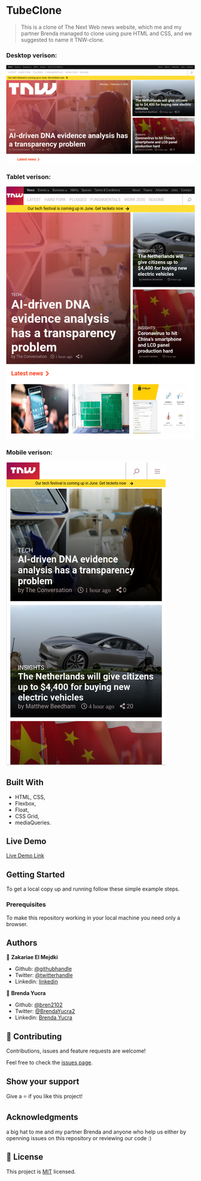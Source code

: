 # TubeClone

> This is a clone of The Next Web news website, which me and my partner Brenda managed to clone using pure HTML and CSS, and we suggested to name it TNW-clone.

### Desktop verison:
![screenshot](./screenshot1.png)

### Tablet verison:
![screenshot](./screenshot3.png)

### Mobile verison:
![screenshot](./screenshot2.png)

## Built With

- HTML, CSS,
- Flexbox,
- Float,
- CSS Grid,
- mediaQueries.

## Live Demo

[Live Demo Link](http://raw.githack.com/elmejdki/TNW-clone/create-home-page/index.html)


## Getting Started

To get a local copy up and running follow these simple example steps.

### Prerequisites

To make this repository working in your local machine you need only a browser.

## Authors

👤 **Zakariae El Mejdki**

- Github: [@githubhandle](https://github.com/elmejdki)
- Twitter: [@twitterhandle](https://twitter.com/0ca7848f87ab470)
- Linkedin: [linkedin](https://www.linkedin.com/in/zakariae-el-mejdki-644898139/)

👤 **Brenda Yucra**

- Github: [@bren2102](https://github.com/bren2102)
- Twitter: [@BrendaYucra2](https://twitter.com/BrendaYucra)
- Linkedin: [Brenda Yucra](https://www.linkedin.com/in/brenda-yucra-51980681/)

## 🤝 Contributing

Contributions, issues and feature requests are welcome!

Feel free to check the [issues page](https://github.com/elmejdki/TNW-clone/issues).

## Show your support

Give a ⭐️ if you like this project!

## Acknowledgments

a big hat to me and my partner Brenda and anyone who help us either by openning issues on this repository or reviewing our code :)

## 📝 License

This project is [MIT](lic.url) licensed.
